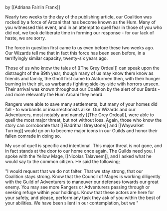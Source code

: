 by [[Adriana Fairlin Franx]]

Nearly two weeks to the day of the publishing article, our Coalition was rocked by a force of Arcani that has become known as the Hum. Many of you witnessed this event, and in an attempt to quell fear in those of you who did not, we took deliberate time in forming our response - for our lack of haste, we are sorry.

The force in question first came to us even before these two weeks ago. Our Wizards tell me that in fact this force has been seen before, in a terrifyingly similar capacity, twenty-six years ago. 

Those of us who know the tales of [[The Grey Ordeal]] can speak upon the distraught of the 89th year; though many of us may know them know as friends and family, the Gnoll first came to Alaturmen then, with their hunger burning in their pit, as warbands fighting side-by-side with horrors unseen. Their arrival was known throughout our Coalition by the alert of our Bards - and more relevantly the Hum Arcani they heard.

Rangers were able to save many settlements, but many of your homes did fall - to warbands or insurrectionists alike. Our Wizards and our Adventurers, most notably and namely [[The Grey Ordeal]], were able to quell the most major threat, but not without loss. Again, those who know the story can corroborate that [[Eladrithal Greystone]] and [[Waywalket Turring]] would go on to become major icons in our Guilds and honor their fallen comrade in doing so.

My use of quell is specific and intentional. This major threat is not gone, and in fact stands at the door to our home once again. The Guilds need you. I spoke with the Yellow Mage, [[Nicolas Talaveem]], and I asked what he would say to the common citizen. He said the following; 

"I would request that we do not falter. That we stay strong, that our Coalition stays strong. Know that the Council of Mages is working diligently with the Guild of Adventurers to maneuver our defenses towards our great enemy. You may see more Rangers or Adventurers passing through or seeking refuge within your holdings. Know that these actors are here for your safety, and please, perform any task they ask of you within the best of your abilities. We have been silent in our contemplation, but we "